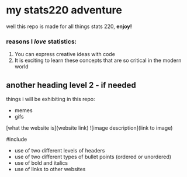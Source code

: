 # my stats220 adventure

well this repo is made for all things stats 220, **enjoy!**

### reasons I *love* statistics:
1. You can express creative ideas with code
2. It is exciting to learn these concepts that are so critical in the modern world

## another heading level 2 - if needed

things i will be exhibiting in this repo:
* memes
* gifs 

[what the website is](website link)
![image description](link to image)

#include
* use of two different levels of headers
* use of two different types of bullet points (ordered or unordered)
* use of bold and italics
* use of links to other websites
